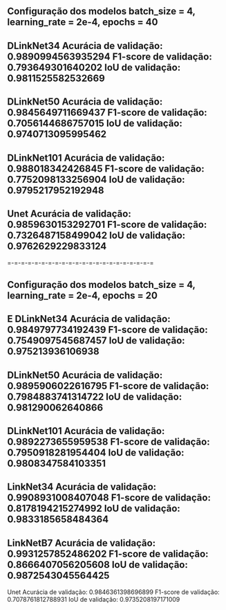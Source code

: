 Configuração dos modelos
batch_size = 4,
learning_rate = 2e-4,
epochs = 40
------------------------------------------

DLinkNet34
Acurácia de validação: 0.9890994563935294
F1-score de validação: 0.793649301640202
IoU de validação: 0.9811525582532669
------------------------------------------

DLinkNet50
Acurácia de validação: 0.9845649711669437
F1-score de validação: 0.7056144686757015
IoU de validação: 0.9740713095995462
------------------------------------------

DLinkNet101
Acurácia de validação: 0.988018342426845
F1-score de validação: 0.7752098133256904
IoU de validação: 0.9795217952192948
------------------------------------------

Unet
Acurácia de validação: 0.9859630153292701
F1-score de validação: 0.7326487158499042
IoU de validação: 0.9762629229833124
------------------------------------------

=-=-=-=-=-=-=-=-=-=-=-=-=-=-=-=-=-=-=-=-=-=

Configuração dos modelos
batch_size = 4,
learning_rate = 2e-4,
epochs = 20
------------------------------------------
E
DLinkNet34
Acurácia de validação: 0.9849797734192439
F1-score de validação: 0.7549097545687457
IoU de validação: 0.975213936106938
------------------------------------------

DLinkNet50
Acurácia de validação: 0.9895906022616795
F1-score de validação: 0.7984883741314722
IoU de validação: 0.981290062640866
------------------------------------------

DLinkNet101
Acurácia de validação: 0.9892273655959538
F1-score de validação: 0.7950918281954404
IoU de validação: 0.9808347584103351
------------------------------------------

LinkNet34
Acurácia de validação: 0.9908931008407048
F1-score de validação: 0.8178194215274992
IoU de validação: 0.9833185658484364
------------------------------------------

LinkNetB7
Acurácia de validação: 0.9931257852486202
F1-score de validação: 0.8666407056205608
IoU de validação: 0.9872543045564425
------------------------------------------

Unet
Acurácia de validação: 0.9846361398696899
F1-score de validação: 0.7078761812788931
IoU de validação: 0.9735208197171009